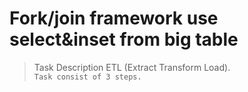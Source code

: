 # Fork/join framework use select&inset from big table
> Task Description ETL (Extract Transform Load). <br/>
`Task consist of 3 steps.`
